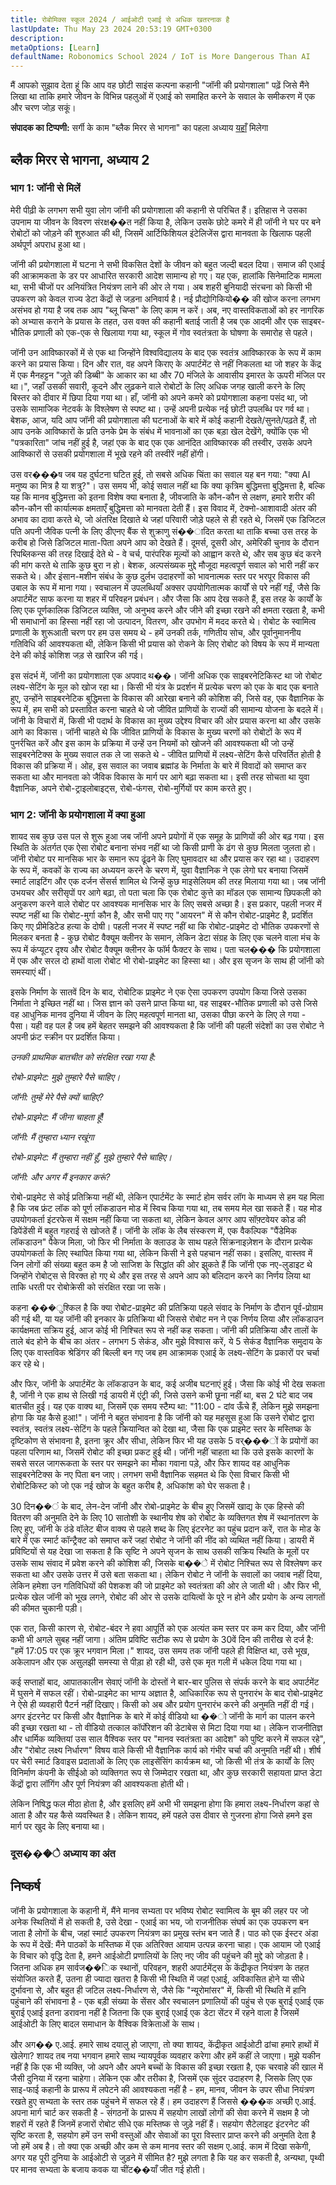 ```yaml
---
title: रोबोमिक्स स्कूल 2024 / आईओटी एआई से अधिक खतरनाक है
lastUpdate: Thu May 23 2024 20:53:19 GMT+0300
description: 
metaOptions: [Learn]
defaultName: Robonomics School 2024 / IoT is More Dangerous Than AI
---
```


<RoboAcademyText fWeight="500">

मैं आपको सुझाव देता हूं कि आप वह छोटी साइंस कल्पना कहानी "जॉनी की प्रयोगशाला" पढ़ें जिसे मैंने लिखा था ताकि हमारे जीवन के विभिन्न पहलुओं में एआई को समाहित करने के सवाल के समीकरण में एक और चरण जोड़ सकूं।

</RoboAcademyText>

<LessonImages imageClasses="mb"  src='school-2024-iot-vs-ai/Johnnys_LAB.jpg' alt="Johnny's Laboratory Story cover" />

<RoboAcademyDialog>

**संपादक का टिप्पणी:** सर्गी के काम "ब्लैक मिरर से भागना" का पहला अध्याय [यहाँ](/learn/escape-from-black-mirror/overview/) मिलेगा

</RoboAcademyDialog>

## ब्लैक मिरर से भागना, अध्याय 2

### भाग 1: जॉनी से मिलें

मेरी पीढ़ी के लगभग सभी युवा लोग जॉनी की प्रयोगशाला की कहानी से परिचित हैं। इतिहास ने उसका उपनाम या जीवन के विवरण संरक्ष��त नहीं किया है, लेकिन उसके छोटे कमरे में ही जॉनी ने घर पर बने रोबोटों को जोड़ने की शुरुआत की थी, जिसमें आर्टिफिशियल इंटेलिजेंस द्वारा मानवता के खिलाफ पहली अर्थपूर्ण अपराध हुआ था।

जॉनी की प्रयोगशाला में घटना ने सभी विकसित देशों के जीवन को बहुत जल्दी बदल दिया। समाज की एआई की आक्रामकता के डर पर आधारित सरकारी आदेश सामान्य हो गए। यह एक, हालांकि सिनेमाटिक मामला था, सभी चीजों पर अनियंत्रित नियंत्रण लाने की ओर ले गया। अब शहरी बुनियादी संरचना को किसी भी उपकरण को केवल राज्य डेटा केंद्रों से जड़ना अनिवार्य है। नई प्रौद्योगिकियो�� की खोज करना लगभग असंभव हो गया है जब तक आप "ब्लू चिप्स" के लिए काम न करें। अब, नए वास्तविकताओं को हर नागरिक को अभ्यास कराने के प्रयास के तहत, उस वक्त की कहानी बताई जाती है जब एक आदमी और एक साइबर-भौतिक प्रणाली को एक-एक से खिलाया गया था, स्कूल में गोव स्वतंत्रता के घोषणा के समारोह से पहले।

जॉनी उन आविष्कारकों में से एक था जिन्होंने विश्वविद्यालय के बाद एक स्वतंत्र आविष्कारक के रूप में काम करने का प्रयास किया। दिन और रात, वह अपने किराए के अपार्टमेंट से नहीं निकलता था जो शहर के केंद्र में एक मैनहट्टन "जूते की डिब्बी" के आकार का था और 70 मंजिले के आवासीय इमारत के ऊपरी मंजिल पर था।", जहाँ उसकी सवारी, कूदने और लुढ़कने वाले रोबोटों के लिए अधिक जगह खाली करने के लिए बिस्तर को दीवार में छिपा दिया गया था। हाँ, जॉनी को अपने कमरे को प्रयोगशाला कहना पसंद था, जो उसके सामाजिक नेटवर्क के विश्लेषण से स्पष्ट था। उन्हें अपनी प्रत्येक नई छोटी उपलब्धि पर गर्व था। बेशक, आज, यदि आप जॉनी की प्रयोगशाला की घटनाओं के बारे में कोई कहानी देखते/सुनते/पढ़ते हैं, तो आप उनके आविष्कारों के प्रति उनके प्रेम के संबंध में भावनाओं का एक बड़ा खेल देखेंगे, क्योंकि एक भी "पत्रकारिता" जांच नहीं हुई है, जहां एक के बाद एक एक आनंदित आविष्कारक की तस्वीर, उसके अपने आविष्कारों से उसकी प्रयोगशाला में भूखे रहने की तस्वीरें नहीं होंगी।

उस वर���ष जब यह दुर्घटना घटित हुई, तो सबसे अधिक चिंता का सवाल यह बन गया: "क्या AI मनुष्य का मित्र है या शत्रु?"। उस समय भी, कोई सवाल नहीं था कि क्या कृत्रिम बुद्धिमत्ता बुद्धिमत्ता है, बल्कि यह कि मानव बुद्धिमत्ता को इतना विशेष क्या बनाता है, जीवजाति के कौन-कौन से लक्षण, हमारे शरीर की कौन-कौन सी कार्यात्मक क्षमताएँ बुद्धिमत्ता को मानवता देती हैं। इस विवाद में, टेक्नो-आशावादी अंतर की अभाव का दावा करते थे, जो अंतरिक्ष दिखाते थे जहां परिवारी जोड़े पहले से ही रहते थे, जिसमें एक डिजिटल पति अपनी जैविक पत्नी के लिए डीएनए बैंक से शुक्राणु सं��ादित करता था ताकि बच्चा उस तरह के करीब हो जिसे डिजिटल माता-पिता अपने आप को देखते हैं। दूमर्स, दूसरी ओर, अमेरिकी चुनाव के दौरान रिपब्लिकन्स की तरह दिखाई देते थे - वे चर्च, पारंपरिक मूल्यों को आह्वान करते थे, और सब कुछ बंद करने की मांग करते थे ताकि कुछ बुरा न हो। बेशक, अल्पसंख्यक मुद्दे मौजूदा महत्वपूर्ण सवाल को भारी नहीं कर सकते थे। और इंसान-मशीन संबंध के कुछ दुर्लभ उदाहरणों को भावनात्मक स्तर पर भरपूर विकास की उबाल के रूप में माना गया। स्वचालन में उपलब्धियाँ अक्सर उपयोगितात्मक कार्यों से परे नहीं गईं, जैसे कि अपार्टमेंट साफ करना या शहर में परिवहन प्रबंधन। और जैसा कि आप देख सकते हैं, इस तरह के कार्यों के लिए एक पूर्णकालिक डिजिटल व्यक्ति, जो अनुभव करने और जीने की इच्छा रखने की क्षमता रखता है, कभी भी समाधानों का हिस्सा नहीं रहा जो उत्पादन, वितरण, और उपभोग में मदद करते थे। रोबोट के स्वामित्व प्रणाली के शुरूआती चरण पर हम उस समय थे - हमें उनकी तर्क, गणितीय सोच, और पूर्वानुमाननीय गतिविधि की आवश्यकता थी, लेकिन किसी भी प्रयास को रोकने के लिए रोबोट को विषय के रूप में मान्यता देने की कोई कोशिश जड़ से खारिज की गई।

इस संदर्भ में, जॉनी का प्रयोगशाला एक अपवाद थ��। जॉनी अधिक एक साइबरनेटिकिस्ट था जो रोबोट लक्ष्य-सेटिंग के मूल को खोज रहा था। किसी भी यंत्र के प्रदर्शन में प्रत्येक चरण को एक के बाद एक बनाते हुए, उन्होंने साइबरनेटिक बुद्धिमत्ता के विकास की आरेखा बनाने की कोशिश की, जिसे वह, एक वैज्ञानिक के रूप में, हम सभी को प्रस्तावित करना चाहते थे जो जीवित प्राणियों के राज्यों की सामान्य योजना के बदले में। जॉनी के विचारों में, किसी भी पदार्थ के विकास का मुख्य उद्देश्य विचार की ओर प्रयास करना था और उसके आगे का विकास। जॉनी चाहते थे कि जीवित प्राणियों के विकास के मुख्य चरणों को रोबोटों के रूप में पुनर्रचित करें और इस काम के प्रक्रिया में उन्हें उन नियमों को खोजने की आवश्यकता थी जो उन्हें साइबरनेटिक्स के मुख्य सवाल तक ले जा सकते थे - जीवित प्राणियों में लक्ष्य-सेटिंग कैसे परिवर्तित होती है विकास की प्रक्रिया में। ओह, इस सवाल का जवाब ब्रह्मांड के निर्माता के बारे में विवादों को समाप्त कर सकता था और मानवता को जैविक विकास के मार्ग पर आगे बढ़ा सकता था। इसी तरह सोचता था युवा वैज्ञानिक, अपने रोबो-ट्राइलोबाइट्स, रोबो-फंगस, रोबो-मुर्गियों पर काम करते हुए।

### भाग 2: जॉनी के प्रयोगशाला में क्या हुआ

शायद सब कुछ उस पल से शुरू हुआ जब जॉनी अपने प्रयोगों में एक समूह के प्राणियों की ओर बढ़ गया। इस स्थिति के अंतर्गत एक ऐसा रोबोट बनाना संभव नहीं था जो किसी प्राणी के ढंग से कुछ मिलता जुलता हो। जॉनी रोबोट पर मानसिक भार के समान रूप ढूंढने के लिए घुमावदार था और प्रयास कर रहा था। उदाहरण के रूप में, कवकों के राज्य का अध्ययन करने के चरण में, युवा वैज्ञानिक ने एक लेगो घर बनाया जिसमें स्मार्ट लाइटिंग और एक दर्जन सेंसर्स शामिल थे जिन्हें कुछ माइसेलियम की तरह मिलाया गया था। जब जॉनी उभयचर और सरीसृपों पर आगे बढ़ा, तो पता चला कि एक रोबोट कुत्ते का मॉडल एक सामान्य छिपकली को अनुकरण करने वाले रोबोट पर आवश्यक मानसिक भार के लिए सबसे अच्छा है। इस प्रकार, पहली नजर में स्पष्ट नहीं था कि रोबोट-मुर्गा कौन है, और सभी पाए गए "आयरन" में से कौन रोबोट-प्राइमेट है, प्रदर्शित किए गए प्रीमेडिटेड हत्या के दोषी। पहली नजर में स्पष्ट नहीं था कि रोबोट-प्राइमेट दो भौतिक उपकरणों से मिलकर बनता है - कुछ रोबोट वैक्यूम क्लीनर के समान, लेकिन डेटा संग्रह के लिए एक चलने वाला मंच के रूप में कंप्यूटर दृश्य और रोबोट वैक्यूम क्लीनर के फॉर्म फैक्टर के साथ। पता चल��� कि प्रयोगशाला में एक और सरल दो हाथों वाला रोबोट भी रोबो-प्राइमेट का हिस्सा था। और इस सृजन के साथ ही जॉनी को समस्याएं थीं।

इसके निर्माण के सातवें दिन के बाद, रोबोटिक प्राइमेट ने एक ऐसा उपकरण उपयोग किया जिसे उसका निर्माता ने इच्छित नहीं था। जिस ज्ञान को उसने प्राप्त किया था, वह साइबर-भौतिक प्रणाली को उसे जिसे वह आधुनिक मानव दुनिया में जीवन के लिए महत्वपूर्ण मानता था, उसका पीछा करने के लिए ले गया - पैसा। यही वह पल है जब हमें बेहतर समझने की आवश्यकता है कि जॉनी की पहली संदेशों का उस रोबोट ने अपनी फ्रंट स्क्रीन पर प्रदर्शित किया।

*उनकी प्राथमिक बातचीत को संरक्षित रखा गया है:*

*रोबो-प्राइमेट: मुझे तुम्हारे पैसे चाहिए।*

*जॉनी: तुम्हें मेरे पैसे क्यों चाहिए?*

*रोबो-प्राइमेट: मैं जीना चाहता हूँ!*

*जॉनी: मैं तुम्हारा ध्यान रखूंगा*

*रोबो-प्राइमेट: मैं तुम्हारा नहीं हूँ, मुझे तुम्हारे पैसे चाहिए।*

*जॉनी: और अगर मैं इनकार करूं?*

रोबो-प्राइमेट से कोई प्रतिक्रिया नहीं थी, लेकिन एपार्टमेंट के स्मार्ट होम सर्वर लॉग के माध्यम से हम यह मिला है कि जब फ्रंट लॉक को पूर्ण लॉकडाउन मोड में स्विच किया गया था, तब समय मेल खा सकते हैं। यह मोड उपयोगकर्ता इंटरफेस में सक्षम नहीं किया जा सकता था, लेकिन केवल अगर आप सॉफ़्टवेयर कोड की डिपेंडेंसी में बहुत गहराई से खोजते हैं। जॉनी के लॉक के लैब संस्करण में, एक वैकल्पिक "पैंडेमिक लॉकडाउन" पैकेज मिला, जो फिर भी निर्माता के क्लाउड के साथ पहले सिंक्रनाइज़ेशन के दौरान प्रत्येक उपयोगकर्ता के लिए स्थापित किया गया था, लेकिन किसी ने इसे पहचान नहीं सका। इसलिए, वास्तव में जिन लोगों की संख्या बहुत कम है जो साजिश के सिद्धांत की ओर झुकते हैं कि जॉनी एक नए-लुडाइट थे जिन्होंने रोबोट्स से विरक्त हो गए थे और इस तरह से अपने आप को बलिदान करने का निर्णय लिया था ताकि धरती पर रोबोक्रेसी को संरक्षित रखा जा सके। 

कहना ���ुश्किल है कि क्या रोबोट-प्राइमेट की प्रतिक्रिया पहले संवाद के निर्माण के दौरान पूर्व-प्रोग्राम की गई थी, या यह जॉनी की इनकार के प्रतिक्रिया थी जिससे रोबोट मन ने एक निर्णय लिया और लॉकडाउन कार्यक्षमता सक्रिय हुई, आज कोई भी निश्चित रूप से नहीं कह सकता। जॉनी की प्रतिक्रिया और तालों के ताले बंद होने के बीच का अंतर - लगभग 5 सेकंड, और मुझे विश्वास करें, ये 5 सेकंड वैज्ञानिक समुदाय के लिए एक वास्तविक श्रेडिंगर की बिल्ली बन गए जब हम आक्रामक एआई के लक्ष्य-सेटिंग के प्रकारों पर चर्चा कर रहे थे।

और फिर, जॉनी के अपार्टमेंट के लॉकडाउन के बाद, कई अजीब घटनाएं हुई। जैसा कि कोई भी देख सकता है, जॉनी ने एक हाथ से लिखी गई डायरी में एंट्री की, जिसे उसने कभी छूना नहीं था, बस 2 घंटे बाद जब बातचीत हुई। यह एक वाक्य था, जिसमें एक समय स्टैम्प था: "11:00 - दांव ऊँचे हैं, लेकिन मुझे समझना होगा कि यह कैसे हुआ!"। जॉनी ने बहुत संभावना है कि जॉनी को यह महसूस हुआ कि उसने रोबोट द्वारा स्वतंत्र, स्वतंत्र लक्ष्य-सेटिंग के पहले क्रियान्वित को देखा था, जैसा कि एक प्राइमेट स्तर के मस्तिष्क के दृष्टिकोण से संभावना है, इतना क्रूर और सीधा, लेकिन फिर भी यह उसके 5 वर्���ों के प्रयोगों का पहला परिणाम था, जिसमें रोबोट की इच्छा प्रकट हुई थी। जॉनी नहीं चाहता था कि उसे इसके कारणों के सबसे सरल जागरूकता के स्तर पर समझने का मौका गवाना पड़े, और फिर शायद वह आधुनिक साइबरनेटिक्स के नए पिता बन जाए। लगभग सभी वैज्ञानिक सहमत थे कि ऐसा विचार किसी भी रोबोटिकिस्ट को जो एक नई खोज के बहुत करीब है, अधिकांश को घेर सकता है।

30 दिन��ं के बाद, लेन-देन जॉनी और रोबो-प्राइमेट के बीच हुए जिसमें खाद्य के एक हिस्से की वितरण की अनुमति देने के लिए 10 सातोशी के स्थानीय शेष को रोबोट के व्यक्तिगत शेष में स्थानांतरण के लिए हुए, जॉनी के ठंडे वॉलेट बीज वाक्य से पहले शब्द के लिए इंटरनेट का पहुंच प्रदान करें, रात के मोड के बारे में एक स्मार्ट कॉन्ट्रैक्ट को समाप्त करें जहां रोबोट ने जॉनी की नींद को व्यथित नहीं किया। डायरी में प्रविष्टियों से यह देखा जा सकता है कि सृष्टि ने अपने सृजन के साथ उसकी सक्रिय स्थिति के मूलों पर उसके साथ संवाद में प्रवेश करने की कोशिश की, जिसके बा��े में रोबोट निश्चित रूप से विश्लेषण कर सकता था और उसके उत्तर में उसे बता सकता था। लेकिन रोबोट ने जॉनी के सवालों का जवाब नहीं दिया, लेकिन हमेशा उन गतिविधियों की पेशकश की जो प्राइमेट को स्वतंत्रता की ओर ले जाती थी। और फिर भी, प्रत्येक खेल जॉनी को भूख लगने, रोबोट की ओर से उसके दायित्वों के पूरे न होने और प्रयोग के अन्य लागतों की कीमत चुकानी पड़ी।

एक रात, किसी कारण से, रोबोट-बंदर ने हवा आपूर्ति को एक अत्यंत कम स्तर पर कम कर दिया, और जॉनी कभी भी अगले सुबह नहीं जागा। अंतिम प्रविष्टि सटीक रूप से प्रयोग के 30वें दिन की तारीख से दर्ज है: "हमें 17:05 पर एक क्रूर भगवान मिला।" शायद, उस समय तक जॉनी पहले ही विक्षिप्त था, उसे भूख, अकेलापन और एक असुलझी समस्या से पीड़ा हो रही थी, उसे एक मृत गली में धकेल दिया गया था।

कई सप्ताहों बाद, आपातकालीन सेवाएं जॉनी के दोस्तों ने बार-बार पुलिस से संपर्क करने के बाद अपार्टमेंट में घुसने में सफल रहीं। रोबो-प्राइमेट का भाग्य अज्ञात है, आधिकारिक रूप से पुनरारंभ के बाद रोबो-प्राइमेट ने ऐसे ही व्यवहारी पैटर्न नहीं दिखाए। किसी को अब और प्रयोग पुनरारंभ करने की अनुमति नहीं दी गई। अगर इंटरनेट पर किसी और वैज्ञानिक के बारे में कोई वीडियो था ��ो जॉनी के मार्ग का पालन करने की इच्छा रखता था - तो वीडियो तत्काल कॉर्पोरेशन की डेटाबेस से मिटा दिया गया था। लेकिन राजनीतिज्ञ और धार्मिक व्यक्तियां उस साल वैश्विक स्तर पर "मानव स्वतंत्रता का आदेश" को पुष्टि करने में सफल रहे", और "रोबोट लक्ष्य निर्धारण" विषय वाले किसी भी वैज्ञानिक कार्य को गंभीर चर्चा की अनुमति नहीं थी। शीर्ष पर चेरी स्मार्ट डिवाइस प्रदाताओं के लिए एक लाइसेंसिंग कार्यक्रम था, जो किसी भी तंत्र के कार्यों के लिए विनिर्माण कंपनी के सीईओ को व्यक्तिगत रूप से जिम्मेदार रखता था, और कुछ सरकारी सहायता प्राप्त डेटा केंद्रों द्वारा लॉगिंग और पूर्ण नियंत्रण की आवश्यकता होती थी।

लेकिन निषिद्ध फल मीठा होता है, और इसलिए हमें अभी भी समझना होगा कि हमारा लक्ष्य-निर्धारण कहां से आता है और यह कैसे व्यवस्थित है। लेकिन शायद, हमें पहले उस दीवार से गुजरना होगा जिसे हमने इस मार्ग पर खुद के लिए बनाया था।

### दूस���े अध्याय का अंत

## निष्कर्ष

जॉनी के प्रयोगशाला के कहानी में, मैंने मानव सभ्यता पर भविष्य रोबोट स्वामित्व के बूम की लहर पर जो अनेक स्थितियों में हो सकती है, उसे देखा - एआई का भय, जो राजनीतिक संघर्ष का एक उपकरण बन जाता है लोगों के बीच, जहां स्मार्ट उपकरण नियंत्रण का प्रमुख स्तंभ बन जाते हैं। पाठ को एक ईस्टर अंडा के रूप में देखें: मैंने पाठकों के मस्तिष्क में एक अतिरिक्त आयाम उत्पन्न करना चाहा। एक आयाम जो एआई के विचार को वृद्धि देता है, हमने आईओटी प्रणालियों के लिए नए जीव की पहुंचने की मुद्दे को जोड़ता है। जितना अधिक हम सार्वज��िक स्थानों, परिवहन, शहरी अपार्टमेंट्स के केंद्रीकृत नियंत्रण के तहत संयोजित करते हैं, उतना ही ज्यादा खतरा है किसी भी स्थिति में जहां एआई, अविकासित होने या सीधे दुर्भावना से, और बहुत ही जटिल लक्ष्य-निर्धारण से, जैसे कि "न्यूरोमांसर" में, किसी भी स्थिति में हानि पहुंचाने की संभावना है - एक बड़ी संख्या के सेंसर और स्वचालन प्रणालियों की पहुंच से एक बुराई एआई एक बुराई एआई इतना डरावना नहीं है जितना कि एक बुराई एआई एक डेटा सेंटर में रहने वाला है जिसमें आईओटी के लिए बादल समाधान के वैश्विक विक्रेताओं के साथ।

और अग�� ए.आई. हमारे साथ दयालु हो जाएगा, तो क्या शायद, केंद्रीकृत आईओटी ढांचा हमारे हाथों में खेलेगा? शायद तब नया भगवान हमारे साथ न्यायपूर्वक व्यवहार करेगा और हमें कहीं ले जाएगा। मुझे यकीन नहीं है कि एक भी व्यक्ति, जो अपने और अपने बच्चों के विकास की इच्छा रखता है, एक चरवाहे की खाल में जैसी दुनिया में रहना चाहेगा। लेकिन एक और तरीका है, जिसमें एक सुंदर उदाहरण है, जिसके लिए एक साइ-फाई कहानी के प्रारूप में लपेटने की आवश्यकता नहीं है - हम, मानव, जीवन के उपर सीधा नियंत्रण रखते हुए सभ्यता के स्तर तक पहुंचने में सफल रहे हैं। हम उदाहरण हैं जिससे ���क अच्छी ए.आई. अपना मार्ग चार्ट कर सकती है - संगठनों के प्रारूप में सहयोग लाखों लोगों की सेवा करने में सक्षम है जो शहरों में रहते हैं जिनमें हजारों रोबोट सीधे एक मस्तिष्क से जुड़े नहीं हैं। सहयोग सैटेलाइट इंटरनेट की सृष्टि करता है, सहयोग हमें उन सभी वस्तुओं और सेवाओं का पूरा विस्तार प्राप्त करने की अनुमति देता है जो हमें अब है। तो क्या एक अच्छी और कम से कम मानव स्तर की सक्षम ए.आई. काम में दिखा सकेगी, अगर यह पूरी दुनिया के आईओटी से जुड़ने में सीमित है? मुझे लगता है कि यह कर सकती है, अन्यथा, पृथ्वी पर मानव सभ्यता के बजाय कवक या चींट��याँ जीत गई होती।

<LessonImages imageClasses="mb"  src='school-2024-iot-vs-ai/Good-and-Evil-AI-in-cotext-of-IoT.jpg' alt="AI dillema scheme" />